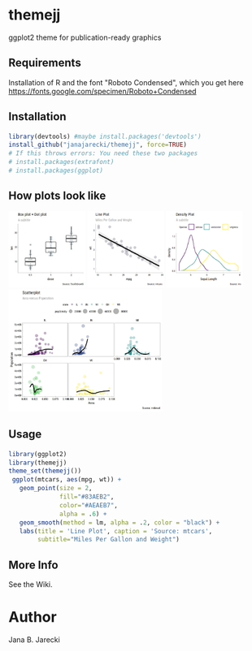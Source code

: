 # themejj
ggplot2 theme for publication-ready graphics

## Requirements
Installation of R and the font "Roboto Condensed", which you get here https://fonts.google.com/specimen/Roboto+Condensed

## Installation
```R
library(devtools) #maybe install.packages('devtools')
install_github("janajarecki/themejj", force=TRUE)
# If this throws errors: You need these two packages
# install.packages(extrafont)
# install.packages(ggplot)
```
## How plots look like
<img src="/img/boxplot.jpg" width="30%" alt="Boxplot"> <img src="/img/lineplot.png" width="30%" alt="Lineplot"> <img src="/img/densityplot.png" width="30%" alt="Densityplot"> <br>
<img src="/img/scatterplot.jpg" width="60%" alt="Scatterplot">



## Usage
```R
library(ggplot2)
library(themejj)
theme_set(themejj())
 ggplot(mtcars, aes(mpg, wt)) +
   geom_point(size = 2, 
              fill="#83AEB2",
              color="#AEAEB7",
              alpha = .6) +
   geom_smooth(method = lm, alpha = .2, color = "black") +
   labs(title = 'Line Plot', caption = 'Source: mtcars',
        subtitle="Miles Per Gallon and Weight")
```

## More Info
See the Wiki.

# Author
Jana B. Jarecki
